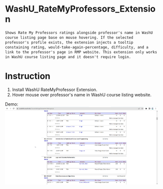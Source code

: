 # WashU_RateMyProfessors_Extension

    Shows Rate My Professors ratings alongside professor's name in WashU course listing page base on mouse hovering. If the selected professor's profile exists, the extension injects a tooltip constaining rating, would-take-again-percentage, difficulty, and a link to the professor's page in RMP website. This extension only works in WashU course listing page and it doesn't require login.

# Instruction

1) Install WashU RateMyProfessor Extension.
2) Hover mouse over professor's name in WashU course listing website.


Demo:
![](https://github.com/Asynclyp/WashU_RateMyProfessors_Extension/blob/main/WashU%20RMP%20Demo.gif)